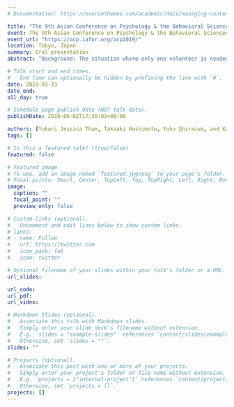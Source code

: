 ```yaml
---
# Documentation: https://sourcethemes.com/academic/docs/managing-content/

title: "The 9th Asian Conference on Psychology & the Behavioral Sciences"
event: The 9th Asian Conference on Psychology & the Behavioral Sciences
event_url: "https://acp.iafor.org/acp2019/"
location: Tokyo, Japan
summary: Oral presentation
abstract: "Background: The situation where only one volunteer is needed to provide the group benefit is known as the “volunteer’s dilemma” (Diekmann, 1985). If someone volunteers, everyone benefits, but if nobody does, everyone suffers. It is rational to be the only volunteer when nobody else steps forward, and to freeride when others volunteer. Yet, based on studies of justice sensitivity (Schmitt et al., 2010), we hypothesize that people make irrational decisions: When those high in self-oriented justice sensitivity find that nobody is going to volunteer, they will avoid being the only volunteer because it seems unfair. When those high in other-oriented justice sensitivity find that someone is going to volunteer, they will also volunteer so as not to let the other person be the only one who pays for the cost of volunteering. Method: We conducted a vignette experiment (n=97). The participants completed Justice Sensitivity Inventory, and read a vignette about an everyday problem of a volunteer’s dilemma which often happens at a university dorm. They were divided into two conditions: one (out of six) member always volunteers in the vignette vs. nobody volunteers. The participants were asked how likely they would volunteer in the situation. Results: The hypotheses were partly supported; how likely people would volunteer was predicted by other-oriented justice sensitivity (β=.34, p<.01), but not by self-oriented justice sensitivity (β=-.04, n.s.) regardless of the condition. This result suggests that other-oriented justice sensitivity might be a strong predictor of a behavior (i.e., to volunteer or not) in a volunteer’s dilemma."

# Talk start and end times.
#   End time can optionally be hidden by prefixing the line with `#`.
date: 2019-03-23
date_end: 
all_day: true

# Schedule page publish date (NOT talk date).
publishDate: 2019-06-02T17:30:03+09:00

authors: [Yukari Jessica Tham, Takaaki Hashimoto, Yuko Shiraiwa, and Kaori Karasawa]
tags: []

# Is this a featured talk? (true/false)
featured: false

# Featured image
# To use, add an image named `featured.jpg/png` to your page's folder. 
# Focal points: Smart, Center, TopLeft, Top, TopRight, Left, Right, BottomLeft, Bottom, BottomRight.
image:
  caption: ""
  focal_point: ""
  preview_only: false

# Custom links (optional).
#   Uncomment and edit lines below to show custom links.
# links:
# - name: Follow
#   url: https://twitter.com
#   icon_pack: fab
#   icon: twitter

# Optional filename of your slides within your talk's folder or a URL.
url_slides:

url_code:
url_pdf:
url_video:

# Markdown Slides (optional).
#   Associate this talk with Markdown slides.
#   Simply enter your slide deck's filename without extension.
#   E.g. `slides = "example-slides"` references `content/slides/example-slides.md`.
#   Otherwise, set `slides = ""`.
slides: ""

# Projects (optional).
#   Associate this post with one or more of your projects.
#   Simply enter your project's folder or file name without extension.
#   E.g. `projects = ["internal-project"]` references `content/project/deep-learning/index.md`.
#   Otherwise, set `projects = []`.
projects: []
---
```


